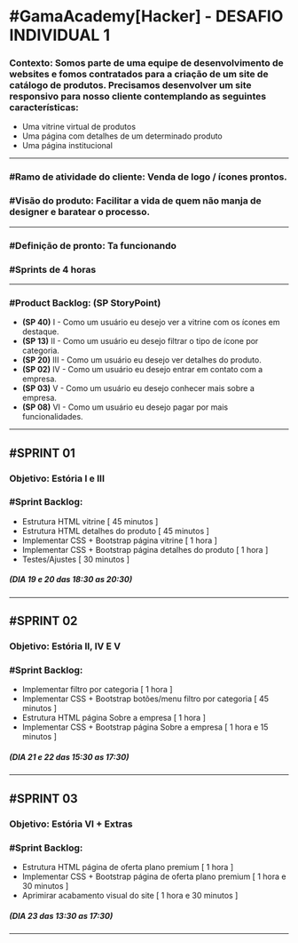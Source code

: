 # #GamaAcademy[Hacker] - DESAFIO INDIVIDUAL 1

### Contexto: Somos parte de uma equipe de desenvolvimento de websites e fomos contratados para a criação de um site de catálogo de produtos. Precisamos desenvolver um site responsivo para nosso cliente contemplando as seguintes características:
- Uma vitrine virtual de produtos
- Uma página com detalhes de um determinado produto
- Uma página institucional
---
### #Ramo de atividade do cliente: Venda de logo / ícones prontos.
### #Visão do produto: Facilitar a vida de quem não manja de designer e baratear o processo.
---
### #Definição de pronto: Ta funcionando
### #Sprints de 4 horas
---
### #Product Backlog: (SP StoryPoint)
 - **(SP 40)** I - Como um usuário eu desejo ver a vitrine com os ícones em destaque.
 - **(SP 13)** II - Como um usuário eu desejo filtrar o tipo de ícone por categoria.
 - **(SP 20)** III - Como um usuário eu desejo ver detalhes do produto.
 - **(SP 02)** IV - Como um usuário eu desejo entrar em contato com a empresa.
 - **(SP 03)** V - Como um usuário eu desejo conhecer mais sobre a empresa.
 - **(SP 08)** VI - Como um usuário eu desejo pagar por mais funcionalidades.
---
## #SPRINT 01 
### Objetivo: Estória I e III
### #Sprint Backlog:
- Estrutura HTML vitrine [ 45 minutos ]
- Estrutura HTML detalhes do produto [ 45 minutos ]
- Implementar CSS + Bootstrap página vitrine [ 1 hora ]
- Implementar CSS + Bootstrap página detalhes do produto [ 1 hora ]
- Testes/Ajustes [ 30 minutos ]
 ##### (DIA 19 e 20 das 18:30 as 20:30)
---
## #SPRINT 02
### Objetivo: Estória II, IV E V
### #Sprint Backlog:
- Implementar filtro por categoria [ 1 hora ]
- Implementar CSS + Bootstrap botões/menu filtro por categoria [ 45 minutos ]
- Estrutura HTML página Sobre a empresa [ 1 hora ]
- Implementar CSS + Bootstrap página Sobre a empresa [ 1 hora e 15 minutos ]
 ##### (DIA 21 e 22 das 15:30 as 17:30)
---
## #SPRINT 03
### Objetivo: Estória VI + Extras
### #Sprint Backlog:
- Estrutura HTML página de oferta plano premium [ 1 hora ]
- Implementar CSS + Bootstrap página de oferta plano premium [ 1 hora e 30 minutos ]
- Aprimirar acabamento visual do site  [ 1 hora e 30 minutos ]
 ##### (DIA 23 das 13:30 as 17:30)
---


